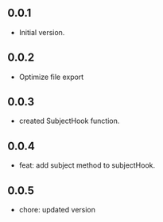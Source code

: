 ## 0.0.1

- Initial version.

## 0.0.2

-  Optimize file export

## 0.0.3

-  created SubjectHook function.

## 0.0.4

-  feat: add subject method to subjectHook.

## 0.0.5

-  chore: updated version
